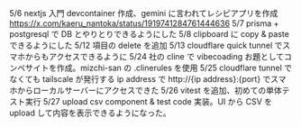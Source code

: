 5/6 nextjs 入門 devcontainer 作成、gemini に言われてレシピアプリを作成 https://x.com/kaeru_nantoka/status/1919741284761444636
5/7 prisma + postgresql で DB とやりとりできるようにした
5/8 clipboard に copy & paste できるようにした
5/12 項目の delete を追加
5/13 cloudflare quick tunnel でスマホからもアクセスできるように
5/24 社の cline で vibecoading お題としてコンペサイトを作成。mizchi-san の .clinerules を使用
5/25 cloudflare tunnel でなくても tailscale が発行する ip address で http://{ip address}:{port} でスマホからローカルサーバーにアクセスできた
5/26 vitest を追加、初めての単体テスト実行
5/27 upload csv component & test code 実装。UI から CSV を upload して内容を表示できるようになった。
